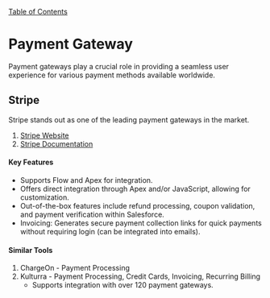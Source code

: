 [Table of Contents](../Documentation.md)

# Payment Gateway

Payment gateways play a crucial role in providing a seamless user experience for various payment methods available worldwide.

## Stripe

Stripe stands out as one of the leading payment gateways in the market.

1. [Stripe Website](https://www.stripe.com/)
2. [Stripe Documentation](https://stripe.com/docs/connectors/salesforce/)

#### Key Features
- Supports Flow and Apex for integration.
- Offers direct integration through Apex and/or JavaScript, allowing for customization.
- Out-of-the-box features include refund processing, coupon validation, and payment verification within Salesforce.
- Invoicing: Generates secure payment collection links for quick payments without requiring login (can be integrated into emails).

#### Similar Tools
1. ChargeOn - Payment Processing
2. Kulturra - Payment Processing, Credit Cards, Invoicing, Recurring Billing
   - Supports integration with over 120 payment gateways.
